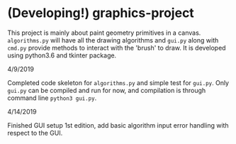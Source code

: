 # (Developing!) graphics-project 
This project is mainly about paint geometry primitives in a canvas. `algorithms.py` will have all the drawing algorithms and `gui.py` along with `cmd.py` provide methods to interact with the 'brush' to draw.
It is developed using python3.6 and tkinter package. 

4/9/2019

Completed code skeleton for `algorithms.py` and simple test for `gui.py`.
Only `gui.py` can be compiled and run for now, and compilation is through command line `python3 gui.py`.

4/14/2019

Finished GUI setup 1st edition, add basic algorithm input error handling with respect to the GUI.
